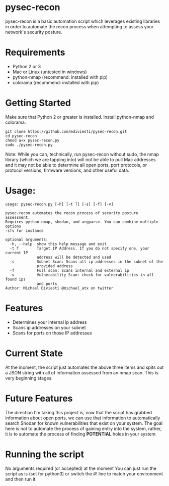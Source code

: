 # pysec-recon
pysec-recon is a basic automation script which leverages existing 
libraries in order to automate the recon process when attempting to 
assess your network's security posture. 

# Requirements
* Python 2 or 3
* Mac or Linux (untested in windows)
* python-nmap (recommend: installed with pip)
* colorama (recommend: installed with pip)

# Getting Started
Make sure that Python 2 or greater is installed.
Install python-nmap and colorama. 

```
git clone https://github.com/mdiviesti/pysec-recon.git
cd pysec-recon
chmod a+x pysec-recon.py
sudo ./pysec-recon.py
```
Note: While you can, technically, run pysec-recon without sudo, 
the nmap library (which we are tapping into) will not be able to 
pull Mac addresses and it may not be able to determine all open 
ports, port protocols, or protocol versions, firmware versions, 
and other useful data.

# Usage: 
```
usage: pysec-recon.py [-h] [-t T] [-s] [-f] [-v]

pysec-recon automates the recon process of security posture assessment.
Requires python-nmap, shodan, and argparse. You can combine multiple options
-sfv for instance

optional arguments:
  -h, --help  show this help message and exit
  -t T        Target IP Address. If you do not specify one, your current IP
              address will be detected and used
  -s          Subnet Scan: Scans all ip addresses in the subnet of the
              provided address
  -f          Full scan: Scans internal and external ip
  -v          Vulnerability Scan: check for vulnerabilities in all found ips
              and ports
Author: Michael Diviesti @michael_atx on twitter
```
# Features
* Determines your internal ip address
* Scans ip addresses on your subnet
* Scans for ports on those IP addresses

# Current State
At the moment, the script just automates the above three items and spits out a JSON string with all of information assessed from an nmap scan.
This is very beginning stages. 

# Future Features
The direction I'm taking this project is, now that the script has grabbed information about open ports, we can use that information to automatically search Shodan for known vulnerabilities that exist on your system.
The goal here is not to automate the process of gaining entry into the system, rather, it is to automate the process of finding **POTENTIAL** holes in your system. 

# Running the script 
No arguments required (or accepted) at the moment
You can just run the script as is (set for python3) or switch 
the #! line to match your environment and then run it.
